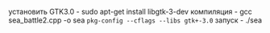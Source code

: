 установить GTK3.0 - sudo apt-get install libgtk-3-dev
компиляция - gcc sea_battle2.cpp -o sea `pkg-config --cflags --libs gtk+-3.0`
запуск - ./sea
